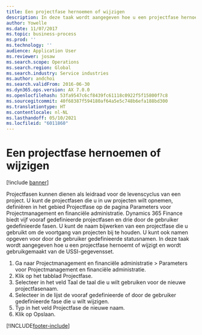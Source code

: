 ```yaml
---
title: Een projectfase hernoemen of wijzigen
description: In deze taak wordt aangegeven hoe u een projectfase hernoemt of wijzigt.
author: Yowelle
ms.date: 11/07/2017
ms.topic: business-process
ms.prod: ''
ms.technology: ''
audience: Application User
ms.reviewer: josaw
ms.search.scope: Operations
ms.search.region: Global
ms.search.industry: Service industries
ms.author: andchoi
ms.search.validFrom: 2016-06-30
ms.dyn365.ops.version: AX 7.0.0
ms.openlocfilehash: 53fa9547c6cf8439fc61118c0922f5f15800f7c8
ms.sourcegitcommit: 40f68387f594180af64a5e5c748b6efa188bd300
ms.translationtype: HT
ms.contentlocale: nl-NL
ms.lasthandoff: 05/10/2021
ms.locfileid: "6011860"
---
```

# <a name="rename-or-modify-a-project-stage"></a>Een projectfase hernoemen of wijzigen

[!include [banner](../../includes/banner.md)]

Projectfasen kunnen dienen als leidraad voor de levenscyclus van een project. U kunt de projectfasen die u in uw projecten wilt opnemen, definiëren in het gebied Projectfase op de pagina Parameters voor Projectmanagement en financiële administratie. Dynamics 365 Finance biedt vijf vooraf gedefinieerde projectfasen en drie door de gebruiker gedefinieerde fasen. U kunt de naam bijwerken van een projectfase die u gebruikt om de voortgang van projecten bij te houden. U kunt ook namen opgeven voor door de gebruiker gedefinieerde statusnamen. In deze taak wordt aangegeven hoe u een projectfase hernoemt of wijzigt en wordt gebruikgemaakt van de USSI-gegevensset.

1. Ga naar Projectmanagement en financiële administratie > Parameters voor Projectmanagement en financiële administratie.
2. Klik op het tabblad Projectfase.
3. Selecteer in het veld Taal de taal die u wilt gebruiken voor de nieuwe projectfasenaam.
4. Selecteer in de lijst de vooraf gedefinieerde of door de gebruiker gedefinieerde fase die u wilt wijzigen. 
5. Typ in het veld Projectfase de nieuwe naam.
6. Klik op Opslaan.


[!INCLUDE[footer-include](../../includes/footer-banner.md)]